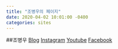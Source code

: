 ```yaml
---
title: "조병우의 페이지"
date: 2020-04-02 10:01:00 -0400
categories: sites
---
```


##조병우
[Blog](https://byungwoojoe.github.io/)
[Instagram](https://www.instagram.com/byungwoo_joe/)
[Youtube](http://youtube.com/byungwoojoe)
[Facebook](https://www.facebook.com/byungwoo.joe)
